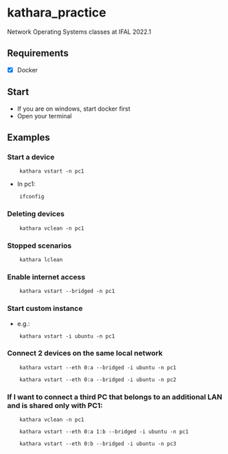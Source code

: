 # kathara_practice

Network Operating Systems classes at IFAL 2022.1

## Requirements

- [x] Docker

## Start

- If you are on windows, start docker first
- Open your terminal

## Examples

### Start a device

````
    kathara vstart -n pc1
````

- In pc1:

````
    ifconfig
````

### Deleting devices

````
    kathara vclean -n pc1
````

### Stopped scenarios

````
    kathara lclean
````

### Enable internet access

````
    kathara vstart --bridged -n pc1
````

### Start custom instance

- e.g.:

````
    kathara vstart -i ubuntu -n pc1
````

### Connect 2 devices on the same local network

````
    kathara vstart --eth 0:a --bridged -i ubuntu -n pc1

    kathara vstart --eth 0:a --bridged -i ubuntu -n pc2
````

### If I want to connect a third PC that belongs to an additional LAN and is shared only with PC1:


````
    kathara vclean -n pc1

    kathara vstart --eth 0:a 1:b --bridged -i ubuntu -n pc1

    kathara vstart --eth 0:b --bridged -i ubuntu -n pc3
````


